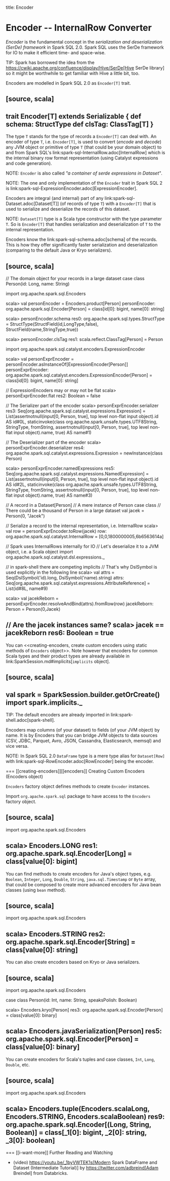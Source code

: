 title: Encoder

# Encoder -- InternalRow Converter

*Encoder* is the fundamental concept in the *serialization and deserialization (SerDe) framework* in Spark SQL 2.0. Spark SQL uses the SerDe framework for IO to make it efficient time- and space-wise.

TIP: Spark has borrowed the idea from the https://cwiki.apache.org/confluence/display/Hive/SerDe[Hive SerDe library] so it might be worthwhile to get familiar with Hive a little bit, too.

Encoders are modelled in Spark SQL 2.0 as `Encoder[T]` trait.

[source, scala]
----
trait Encoder[T] extends Serializable {
  def schema: StructType
  def clsTag: ClassTag[T]
}
----

The type `T` stands for the type of records a `Encoder[T]` can deal with. An encoder of type `T`, i.e. `Encoder[T]`, is used to convert (_encode_ and _decode_) any JVM object or primitive of type `T` (that could be your domain object) to and from Spark SQL's link:spark-sql-InternalRow.adoc[InternalRow] which is the internal binary row format representation (using Catalyst expressions and code generation).

NOTE: `Encoder` is also called _"a container of serde expressions in Dataset"_.

NOTE: The one and only implementation of the `Encoder` trait in Spark SQL 2 is link:spark-sql-ExpressionEncoder.adoc[ExpressionEncoder].

Encoders are integral (and internal) part of any link:spark-sql-Dataset.adoc[Dataset[T\]] (of records of type `T`) with a `Encoder[T]` that is used to serialize and deserialize the records of this dataset.

NOTE: `Dataset[T]` type is a Scala type constructor with the type parameter `T`. So is `Encoder[T]` that handles serialization and deserialization of `T` to the internal representation.

Encoders know the link:spark-sql-schema.adoc[schema] of the records. This is how they offer significantly faster serialization and deserialization (comparing to the default Java or Kryo serializers).

[source, scala]
----
// The domain object for your records in a large dataset
case class Person(id: Long, name: String)

import org.apache.spark.sql.Encoders

scala> val personEncoder = Encoders.product[Person]
personEncoder: org.apache.spark.sql.Encoder[Person] = class[id[0]: bigint, name[0]: string]

scala> personEncoder.schema
res0: org.apache.spark.sql.types.StructType = StructType(StructField(id,LongType,false), StructField(name,StringType,true))

scala> personEncoder.clsTag
res1: scala.reflect.ClassTag[Person] = Person

import org.apache.spark.sql.catalyst.encoders.ExpressionEncoder

scala> val personExprEncoder = personEncoder.asInstanceOf[ExpressionEncoder[Person]]
personExprEncoder: org.apache.spark.sql.catalyst.encoders.ExpressionEncoder[Person] = class[id[0]: bigint, name[0]: string]

// ExpressionEncoders may or may not be flat
scala> personExprEncoder.flat
res2: Boolean = false

// The Serializer part of the encoder
scala> personExprEncoder.serializer
res3: Seq[org.apache.spark.sql.catalyst.expressions.Expression] = List(assertnotnull(input[0, Person, true], top level non-flat input object).id AS id#0L, staticinvoke(class org.apache.spark.unsafe.types.UTF8String, StringType, fromString, assertnotnull(input[0, Person, true], top level non-flat input object).name, true) AS name#1)

// The Deserializer part of the encoder
scala> personExprEncoder.deserializer
res4: org.apache.spark.sql.catalyst.expressions.Expression = newInstance(class Person)

scala> personExprEncoder.namedExpressions
res5: Seq[org.apache.spark.sql.catalyst.expressions.NamedExpression] = List(assertnotnull(input[0, Person, true], top level non-flat input object).id AS id#2L, staticinvoke(class org.apache.spark.unsafe.types.UTF8String, StringType, fromString, assertnotnull(input[0, Person, true], top level non-flat input object).name, true) AS name#3)

// A record in a Dataset[Person]
// A mere instance of Person case class
// There could be a thousand of Person in a large dataset
val jacek = Person(0, "Jacek")

// Serialize a record to the internal representation, i.e. InternalRow
scala> val row = personExprEncoder.toRow(jacek)
row: org.apache.spark.sql.catalyst.InternalRow = [0,0,1800000005,6b6563614a]

// Spark uses InternalRows internally for IO
// Let's deserialize it to a JVM object, i.e. a Scala object
import org.apache.spark.sql.catalyst.dsl.expressions._

// in spark-shell there are competing implicits
// That's why DslSymbol is used explicitly in the following line
scala> val attrs = Seq(DslSymbol('id).long, DslSymbol('name).string)
attrs: Seq[org.apache.spark.sql.catalyst.expressions.AttributeReference] = List(id#8L, name#9)

scala> val jacekReborn = personExprEncoder.resolveAndBind(attrs).fromRow(row)
jacekReborn: Person = Person(0,Jacek)

// Are the jacek instances same?
scala> jacek == jacekReborn
res6: Boolean = true
----

You can <<creating-encoders, create custom encoders using static methods of `Encoders` object>>. Note however that encoders for common Scala types and their product types are already available in link:SparkSession.md#implicits[`implicits` object].

[source, scala]
----
val spark = SparkSession.builder.getOrCreate()
import spark.implicits._
----

TIP: The default encoders are already imported in link:spark-shell.adoc[spark-shell].

Encoders map columns (of your dataset) to fields (of your JVM object) by name. It is by Encoders that you can bridge JVM objects to data sources (CSV, JDBC, Parquet, Avro, JSON, Cassandra, Elasticsearch, memsql) and vice versa.

NOTE: In Spark SQL 2.0 `DataFrame` type is a mere type alias for `Dataset[Row]` with link:spark-sql-RowEncoder.adoc[RowEncoder] being the encoder.

=== [[creating-encoders]][[encoders]] Creating Custom Encoders (Encoders object)

`Encoders` factory object defines methods to create `Encoder` instances.

Import `org.apache.spark.sql` package to have access to the `Encoders` factory object.

[source, scala]
----
import org.apache.spark.sql.Encoders

scala> Encoders.LONG
res1: org.apache.spark.sql.Encoder[Long] = class[value[0]: bigint]
----

You can find methods to create encoders for Java's object types, e.g. `Boolean`, `Integer`, `Long`, `Double`, `String`, `java.sql.Timestamp` or `Byte` array, that could be composed to create more advanced encoders for Java bean classes (using `bean` method).

[source, scala]
----
import org.apache.spark.sql.Encoders

scala> Encoders.STRING
res2: org.apache.spark.sql.Encoder[String] = class[value[0]: string]
----

You can also create encoders based on Kryo or Java serializers.

[source, scala]
----
import org.apache.spark.sql.Encoders

case class Person(id: Int, name: String, speaksPolish: Boolean)

scala> Encoders.kryo[Person]
res3: org.apache.spark.sql.Encoder[Person] = class[value[0]: binary]

scala> Encoders.javaSerialization[Person]
res5: org.apache.spark.sql.Encoder[Person] = class[value[0]: binary]
----

You can create encoders for Scala's tuples and case classes, `Int`, `Long`, `Double`, etc.

[source, scala]
----
import org.apache.spark.sql.Encoders

scala> Encoders.tuple(Encoders.scalaLong, Encoders.STRING, Encoders.scalaBoolean)
res9: org.apache.spark.sql.Encoder[(Long, String, Boolean)] = class[_1[0]: bigint, _2[0]: string, _3[0]: boolean]
----

=== [[i-want-more]] Further Reading and Watching

* (video) https://youtu.be/_1byVWTEK1s[Modern Spark DataFrame and Dataset (Intermediate Tutorial)] by https://twitter.com/adbreind[Adam Breindel] from Databricks.
